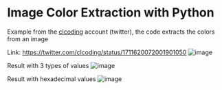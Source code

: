 # Image Color Extraction with Python
Example from the [clcoding](https://twitter.com/clcoding) account (twitter), the code extracts the colors from an image

Link: https://twitter.com/clcoding/status/1711620072001901050
![image](https://github.com/eduanayardo/extract-color/assets/868883/dcb23d11-64b7-427d-9450-9bd38047ac3e)

Result with 3 types of values
![image](https://github.com/eduanayardo/extract-color/assets/868883/9f97260b-0107-4815-83f8-175d800d5654)


Result with hexadecimal values
![image](https://github.com/eduanayardo/extract-color/assets/868883/2907eb32-5565-497d-ba7e-0a93f223dd6f)
